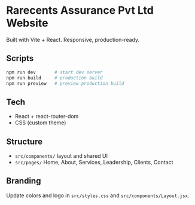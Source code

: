 
# Rarecents Assurance Pvt Ltd Website

Built with Vite + React. Responsive, production-ready.

## Scripts

```bash
npm run dev       # start dev server
npm run build     # production build
npm run preview   # preview production build
```

## Tech
- React + react-router-dom
- CSS (custom theme)

## Structure
- `src/components/` layout and shared UI
- `src/pages/` Home, About, Services, Leadership, Clients, Contact

## Branding
Update colors and logo in `src/styles.css` and `src/components/Layout.jsx`.
